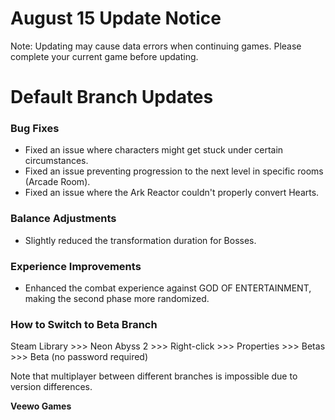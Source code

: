 # August 15 Update Notice

Note: Updating may cause data errors when continuing games. Please complete your current game before updating.

# Default Branch Updates

### Bug Fixes

* Fixed an issue where characters might get stuck under certain circumstances.
* Fixed an issue preventing progression to the next level in specific rooms (Arcade Room).
* Fixed an issue where the Ark Reactor couldn't properly convert Hearts.
### Balance Adjustments

* Slightly reduced the transformation duration for Bosses.
### Experience Improvements

* Enhanced the combat experience against GOD OF ENTERTAINMENT, making the second phase more randomized.
### How to Switch to Beta Branch

Steam Library >>> Neon Abyss 2 >>> Right-click >>> Properties >>> Betas >>> Beta (no password required)

Note that multiplayer between different branches is impossible due to version differences.

**Veewo Games**

